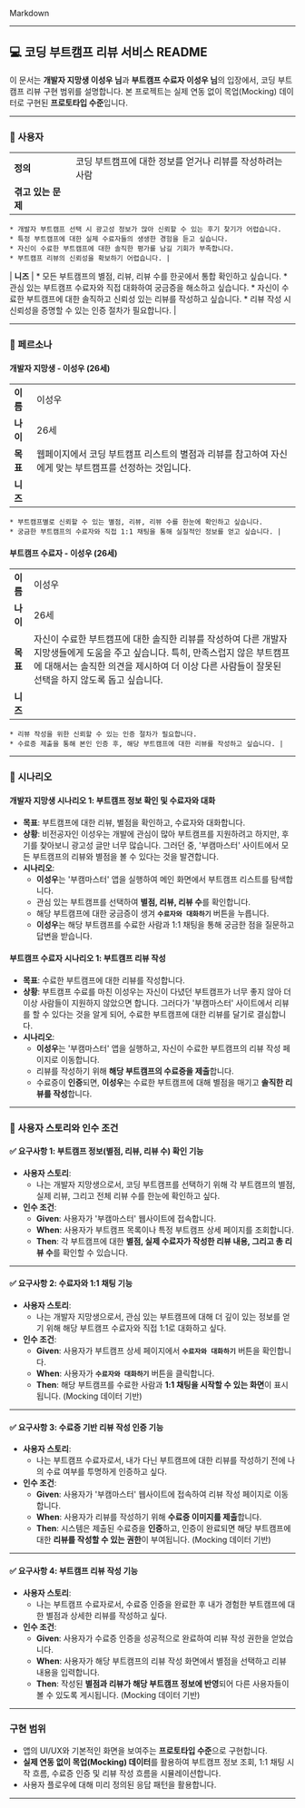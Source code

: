 Markdown

---

## 💻 코딩 부트캠프 리뷰 서비스 README

이 문서는 **개발자 지망생 이성우 님**과 **부트캠프 수료자 이성우 님**의 입장에서, 코딩 부트캠프 리뷰 구현 범위를 설명합니다. 본 프로젝트는 실제 연동 없이 목업(Mocking) 데이터로 구현된 **프로토타입 수준**입니다.

---

### 📌 사용자

| | |
| --- | --- |
| **정의** | 코딩 부트캠프에 대한 정보를 얻거나 리뷰를 작성하려는 사람 |
| **겪고 있는 문제** |
    * 개발자 부트캠프 선택 시 광고성 정보가 많아 신뢰할 수 있는 후기 찾기가 어렵습니다.
    * 특정 부트캠프에 대한 실제 수료자들의 생생한 경험을 듣고 싶습니다.
    * 자신이 수료한 부트캠프에 대한 솔직한 평가를 남길 기회가 부족합니다.
    * 부트캠프 리뷰의 신뢰성을 확보하기 어렵습니다. |
| **니즈** |
    * 모든 부트캠프의 별점, 리뷰, 리뷰 수를 한곳에서 통합 확인하고 싶습니다.
    * 관심 있는 부트캠프 수료자와 직접 대화하여 궁금증을 해소하고 싶습니다.
    * 자신이 수료한 부트캠프에 대한 솔직하고 신뢰성 있는 리뷰를 작성하고 싶습니다.
    * 리뷰 작성 시 신뢰성을 증명할 수 있는 인증 절차가 필요합니다. |

---

### 📌 페르소나

#### 개발자 지망생 - 이성우 (26세)

| | |
| --- | --- |
| **이름** | 이성우 |
| **나이** | 26세 |
| **목표** | 웹페이지에서 코딩 부트캠프 리스트의 별점과 리뷰를 참고하여 자신에게 맞는 부트캠프를 선정하는 것입니다. |
| **니즈** |
    * 부트캠프별로 신뢰할 수 있는 별점, 리뷰, 리뷰 수를 한눈에 확인하고 싶습니다.
    * 궁금한 부트캠프의 수료자와 직접 1:1 채팅을 통해 실질적인 정보를 얻고 싶습니다. |

#### 부트캠프 수료자 - 이성우 (26세)

| | |
| --- | --- |
| **이름** | 이성우 |
| **나이** | 26세 |
| **목표** | 자신이 수료한 부트캠프에 대한 솔직한 리뷰를 작성하여 다른 개발자 지망생들에게 도움을 주고 싶습니다. 특히, 만족스럽지 않은 부트캠프에 대해서는 솔직한 의견을 제시하여 더 이상 다른 사람들이 잘못된 선택을 하지 않도록 돕고 싶습니다. |
| **니즈** |
    * 리뷰 작성을 위한 신뢰할 수 있는 인증 절차가 필요합니다.
    * 수료증 제출을 통해 본인 인증 후, 해당 부트캠프에 대한 리뷰를 작성하고 싶습니다. |

---

### 📌 시나리오

#### **개발자 지망생 시나리오 1: 부트캠프 정보 확인 및 수료자와 대화**

* **목표**: 부트캠프에 대한 리뷰, 별점을 확인하고, 수료자와 대화합니다.
* **상황**: 비전공자인 이성우는 개발에 관심이 많아 부트캠프를 지원하려고 하지만, 후기를 찾아보니 광고성 글만 너무 많습니다. 그러던 중, '부캠마스터' 사이트에서 모든 부트캠프의 리뷰와 별점을 볼 수 있다는 것을 발견합니다.
* **시나리오**:
    * **이성우**는 '부캠마스터' 앱을 실행하여 메인 화면에서 부트캠프 리스트를 탐색합니다.
    * 관심 있는 부트캠프를 선택하여 **별점, 리뷰, 리뷰 수**를 확인합니다.
    * 해당 부트캠프에 대한 궁금증이 생겨 **`수료자와 대화하기`** 버튼을 누릅니다.
    * **이성우**는 해당 부트캠프를 수료한 사람과 1:1 채팅을 통해 궁금한 점을 질문하고 답변을 받습니다.

#### **부트캠프 수료자 시나리오 1: 부트캠프 리뷰 작성**

* **목표**: 수료한 부트캠프에 대한 리뷰를 작성합니다.
* **상황**: 부트캠프 수료를 마친 이성우는 자신이 다녔던 부트캠프가 너무 좋지 않아 더 이상 사람들이 지원하지 않았으면 합니다. 그러다가 '부캠마스터' 사이트에서 리뷰를 할 수 있다는 것을 알게 되어, 수료한 부트캠프에 대한 리뷰를 달기로 결심합니다.
* **시나리오**:
    * **이성우**는 '부캠마스터' 앱을 실행하고, 자신이 수료한 부트캠프의 리뷰 작성 페이지로 이동합니다.
    * 리뷰를 작성하기 위해 **해당 부트캠프의 수료증을 제출**합니다.
    * 수료증이 **인증**되면, **이성우**는 수료한 부트캠프에 대해 별점을 매기고 **솔직한 리뷰를 작성**합니다.

---

### 📌 사용자 스토리와 인수 조건

#### ✅ **요구사항 1: 부트캠프 정보(별점, 리뷰, 리뷰 수) 확인 기능**

* **사용자 스토리**:
    * 나는 개발자 지망생으로서, 코딩 부트캠프를 선택하기 위해 각 부트캠프의 별점, 실제 리뷰, 그리고 전체 리뷰 수를 한눈에 확인하고 싶다.
* **인수 조건**:
    * **Given**: 사용자가 '부캠마스터' 웹사이트에 접속합니다.
    * **When**: 사용자가 부트캠프 목록이나 특정 부트캠프 상세 페이지를 조회합니다.
    * **Then**: 각 부트캠프에 대한 **별점, 실제 수료자가 작성한 리뷰 내용, 그리고 총 리뷰 수**를 확인할 수 있습니다.

---

#### ✅ **요구사항 2: 수료자와 1:1 채팅 기능**

* **사용자 스토리**:
    * 나는 개발자 지망생으로서, 관심 있는 부트캠프에 대해 더 깊이 있는 정보를 얻기 위해 해당 부트캠프 수료자와 직접 1:1로 대화하고 싶다.
* **인수 조건**:
    * **Given**: 사용자가 부트캠프 상세 페이지에서 **`수료자와 대화하기`** 버튼을 확인합니다.
    * **When**: 사용자가 **`수료자와 대화하기`** 버튼을 클릭합니다.
    * **Then**: 해당 부트캠프를 수료한 사람과 **1:1 채팅을 시작할 수 있는 화면**이 표시됩니다. (Mocking 데이터 기반)

---

#### ✅ **요구사항 3: 수료증 기반 리뷰 작성 인증 기능**

* **사용자 스토리**:
    * 나는 부트캠프 수료자로서, 내가 다닌 부트캠프에 대한 리뷰를 작성하기 전에 나의 수료 여부를 투명하게 인증하고 싶다.
* **인수 조건**:
    * **Given**: 사용자가 '부캠마스터' 웹사이트에 접속하여 리뷰 작성 페이지로 이동합니다.
    * **When**: 사용자가 리뷰를 작성하기 위해 **수료증 이미지를 제출**합니다.
    * **Then**: 시스템은 제출된 수료증을 **인증**하고, 인증이 완료되면 해당 부트캠프에 대한 **리뷰를 작성할 수 있는 권한**이 부여됩니다. (Mocking 데이터 기반)

---

#### ✅ **요구사항 4: 부트캠프 리뷰 작성 기능**

* **사용자 스토리**:
    * 나는 부트캠프 수료자로서, 수료증 인증을 완료한 후 내가 경험한 부트캠프에 대한 별점과 상세한 리뷰를 작성하고 싶다.
* **인수 조건**:
    * **Given**: 사용자가 수료증 인증을 성공적으로 완료하여 리뷰 작성 권한을 얻었습니다.
    * **When**: 사용자가 해당 부트캠프의 리뷰 작성 화면에서 별점을 선택하고 리뷰 내용을 입력합니다.
    * **Then**: 작성된 **별점과 리뷰가 해당 부트캠프 정보에 반영**되어 다른 사용자들이 볼 수 있도록 게시됩니다. (Mocking 데이터 기반)

---

### 구현 범위

* 앱의 UI/UX와 기본적인 화면을 보여주는 **프로토타입 수준**으로 구현합니다.
* **실제 연동 없이 목업(Mocking) 데이터**를 활용하여 부트캠프 정보 조회, 1:1 채팅 시작 흐름, 수료증 인증 및 리뷰 작성 흐름을 시뮬레이션합니다.
* 사용자 플로우에 대해 미리 정의된 응답 패턴을 활용합니다.

---
